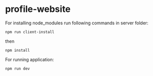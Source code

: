 # profile-website

For installing node_modules run following commands in server folder:

    npm run client-install

then

    npm install

For running application:

    npm run dev
